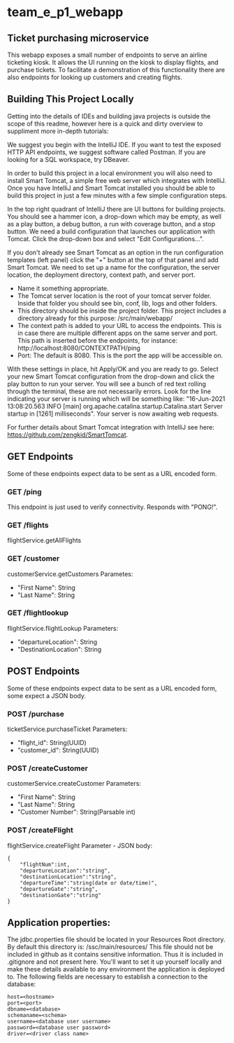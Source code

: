 # team_e_p1_webapp
## Ticket purchasing microservice

This webapp exposes a small number of endpoints to serve an airline ticketing kiosk. It allows the UI running on the kiosk
to display flights, and purchase tickets. To facilitate a demonstration of this functionality there are also endpoints for
looking up customers and creating flights.


## Building This Project Locally
 Getting into the details of IDEs and building java projects is outside the scope of this readme, however here is a quick 
and dirty overview to suppliment more in-depth tutorials:

 We suggest you begin with the IntelliJ IDE. If you want to test the exposed HTTP API endpoints, we suggest software called Postman. If you are looking for 
 a SQL workspace, try DBeaver.
 
 In order to build this project in a local environment you will also need to install Smart Tomcat, a simple free web server which integrates with IntelliJ. Once you have IntelliJ and Smart Tomcat installed you should be able to build this project in just a few minutes with a few simple configuration steps.
 
 In the top right quadrant of IntelliJ there are UI buttons for building projects. You should see a hammer icon, a drop-down which may be empty, as well as a play button, a debug button, a run with coverage button, and a stop button. We need a build configuration that launches our application with Tomcat. Click the drop-down box and select "Edit Configurations...".
 
 If you don't already see Smart Tomcat as an option in the run configuration templates (left panel) click the "+" button at the top of that panel and add Smart Tomcat. We need to set up a name for the configuration, the server location, the deployment directory, context path, and server port.
 
 - Name it something appropriate.
 - The Tomcat server location is the root of your tomcat server folder. Inside that folder you should see bin, conf, lib, logs and other folders.
 - This directory should be inside the project folder. This project includes a directory already for this purpose: /src/main/webapp/
 - The context path is added to your URL to access the endpoints. This is in case there are multiple different apps on the same server and port. This path is inserted before the endpoints, for instance: http://localhost:8080/CONTEXTPATH/ping
 - Port: The default is 8080. This is the port the app will be accessible on.

With these settings in place, hit Apply/OK and you are ready to go. Select your new Smart Tomcat configuration from the drop-down and click the play button to run your server.
You will see a bunch of red text rolling through the terminal, these are not necessarily errors. Look for the line indicating your server is running which will be something like: "16-Jun-2021 13:08:20.563 INFO [main] org.apache.catalina.startup.Catalina.start Server startup in [1261] milliseconds". Your server is now awaiting web requests.

 
For further details about Smart Tomcat integration with IntelliJ see here: https://github.com/zengkid/SmartTomcat. 
 
 

## GET Endpoints
 Some of these endpoints expect data to be sent as a URL encoded form.
 
 
### GET /ping
 This endpoint is just used to verify connectivity. Responds with "PONG!".
 
### GET /flights
 flightService.getAllFlights
 

### GET /customer
customerService.getCustomers
 Parametes:
 - "First Name": String
 - "Last Name": String

### GET /flightlookup
flightService.flightLookup
 Parameters:
 - "departureLocation": String
 - "DestinationLocation": String


## POST Endpoints
Some of these endpoints expect data to be sent as a URL encoded form, some expect a JSON body.

### POST /purchase
ticketService.purchaseTicket
 Parameters:
 - "flight_id": String(UUID)
 - "customer_id": String(UUID)

### POST /createCustomer
customerService.createCustomer
 Parameters:
 - "First Name": String
 - "Last Name": String
 - "Customer Number": String(Parsable int)

### POST /createFlight
flightService.createFlight
 Parameter - JSON body:
```
{
    "flightNum":int,
    "departureLocation":"string",
    "destinationLocation":"string",
    "departureTime":"string(date or date/time)",
    "departureGate":"string",
    "destinationGate":"string"
}
```


## Application properties:
The jdbc.properties file should be located in your Resources Root directory. By default this directory is: /ssc/main/resources/ This file should not be included in github as it contains sensitive information. Thus it is included in .gitignore and not present here. You'll want to set it up yourself locally and make these details available to any environment the application is deployed to.
 The following fields are necessary to establish a connection to the database:

```
host=<hostname>
port=<port>
dbname=<database>
schemaname=<schema>
username=<database user username>
password=<database user password>
driver=<driver class name>
```
